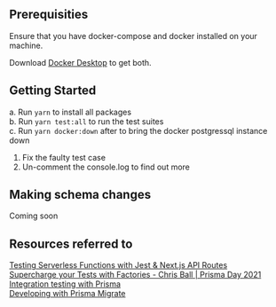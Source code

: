 ## Prerequisities
Ensure that you have docker-compose and docker installed on your machine.

Download [Docker Desktop](https://www.docker.com/products/docker-desktop/) to get both.

## Getting Started
a. Run `yarn` to install all packages  
b. Run `yarn test:all` to run the test suites  
c. Run `yarn docker:down` after to bring the docker postgressql instance down

1. Fix the faulty test case  
2. Un-comment the console.log to find out more  

## Making schema changes
Coming soon

## Resources referred to
[Testing Serverless Functions with Jest & Next.js API Routes](https://www.youtube.com/watch?v=2HFEFz7LWdE)  
[Supercharge your Tests with Factories - Chris Ball | Prisma Day 2021](https://www.youtube.com/watch?v=a5S5thDd7Xg)  
[Integration testing with Prisma](https://www.prisma.io/docs/guides/testing/integration-testing?query=&page=1)  
[Developing with Prisma Migrate](https://www.prisma.io/docs/guides/database/developing-with-prisma-migrate)  

